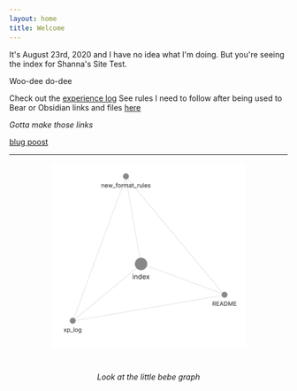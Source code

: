 ```yaml
---
layout: home
title: Welcome
---
```


It's August 23rd, 2020 and I have no idea what I'm doing. But you're seeing the index for Shanna's Site Test.

Woo-dee do-dee

Check out the [experience log](site_notes/xp_log.md)
See rules I need to follow after being used to Bear or Obsidian links and files [here](site_notes/new_format_rules.md)

*Gotta make those links*

[blug poost](_posts/2018-09-12-my-first-post.md)

---

<p align="center">
  <img align="center" width="350" src="attachments/20200823170128_graph.png">
</p>
<br>
<p align="center">
  <i>Look at the little bebe graph</i>
</p>
